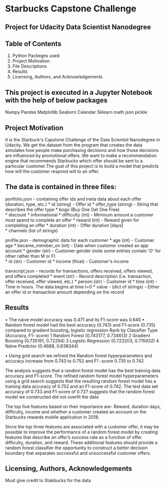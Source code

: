 # Starbucks Capstone Challenge
 
## Project for Udacity Data Scientist Nanodegree 

## Table of Contents
1. Python Packeges used
2. Project Motivation
3. File Descriptions
4. Results
5. Licensing, Authors, and Acknowledgements

## This project is executed in a Jupyter Notebook with the help of below packages
Numpy
Pandas
Matplotlib
Seaborn
Calendar
Sklearn
math 
json
pickle 

## Project Motivation
It is the Starbuck's Capstone Challenge of the Data Scientist Nanodegree in Udacity. We get the dataset from the program that creates the data simulates how people make purchasing decisions and how those decisions are influenced by promotional offers. We want to make a recommendation engine that recommends Starbucks which offer should be sent to a particular customer.The goal of this project is to build a model that predicts how will the customer respond will to an offer.

## The data is contained in three files:
portfolio.json - containing offer ids and meta data about each offer (duration, type, etc.) 
    * id (string) - Offer id
    * offer_type (string) - String that describes the offer type
        * bogo (Buy One Get One Free)  
        * discount
        * informational
    * difficulty (int) - Minimum amount a customer must spend to complete an offer
    * reward (int) - Reward given for completing an offer
    * duration (int) - Offer duration [days]  
    * channels (list of strings)


profile.json - demographic data for each customer 
    * age (int) - Customer age
    * became_member_on (int) - Date when customer created an app account
    * gender (str) - Customer gender (note some entries contain 'O' for other rather than M or F)  
    * id (str) - Customer id
    * income (float) - Customer's income  

transcript.json - records for transactions, offers received, offers viewed, and offers completed 
    * event (str) - Record description (i.e. transaction, offer received, offer viewed, etc.)
    * person (str) - Customer id
    * time (int) - Time in hours. The data begins at time t=0
    * value - (dict of strings) - Either an offer id or transaction amount depending on the record

## Results
•	The naive model accuracy was 0.471 and its F1-score was 0.640
•	Random forest model had the best accuracy (0.743) and F1-score (0.735) compared to gradient boosting, logistic regression
Rank	by Classifier Type	(Accuracy,	F1- score)
1	Random Forest	(0.743177,	0.734613)
2	Gradient Boosting	(0.735191,	0.72294)
3	Logistic Regression	(0.723203,	0.715932)
4	Naïve Predictor	(0.4688,	0.638344)

•	Using grid search we refined the Random forest hyperparameters and accuracy increase from 0.743 to 0.752 and F1 -score 0.735 to 0.742

The analysis suggests that a random forest model has the best training data accuracy and F1-score. The refined random forest model hyperparameters using a grid search suggests that the resulting random forest model has a training data accuracy of 0.752 and an F1-score of 0.742. The test data set accuracy of 0.733 and F1-score of 0.727 suggests that the random forest model we constructed did not overfit the data

The top five features based on their importance are- Reward, duration days, difficulty, income and whether a customer created an account on the Starbucks rewards mobile application in 2018.

Since the top three features are associated with a customer offer, it may be possible to improve the performance of a random forest model by creating features that describe an offer’s success rate as a function of offer difficulty, duration, and reward. These additional features should provide a random forest classifier the opportunity to construct a better decision boundary that separates successful and unsuccessful customer offers.

## Licensing, Authors, Acknowledgements
Must give credit to Stakbucks for the data
